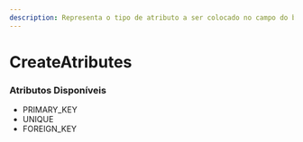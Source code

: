 ```yaml
---
description: Representa o tipo de atributo a ser colocado no campo do banco de dados
---
```


# CreateAtributes

### Atributos Disponíveis

* PRIMARY\_KEY
* UNIQUE
* FOREIGN\_KEY

